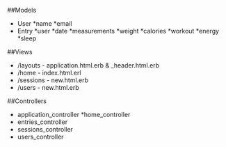 ##Models
* User
  *name
  *email 
* Entry
  *user
  *date
  *measurements
  *weight
  *calories
  *workout
  *energy
  *sleep

##Views
* /layouts - application.html.erb & _header.html.erb
* /home - index.html.erl
* /sessions - new.html.erb
* /users - new.html.erb

##Controllers
* application_controller
*home_controller
* entries_controller
* sessions_controller
* users_controller
